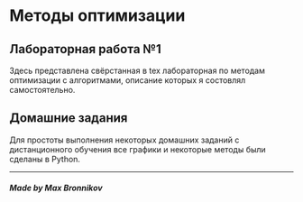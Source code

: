# Методы оптимизации

## Лабораторная работа №1
Здесь представлена свёрстанная в tex лабораторная по методам оптимизации с алгоритмами, описание которых я состовлял самостоятельно.

## Домашние задания
Для простоты выполнения некоторых домашних заданий с дистанционного обучения все графики и некоторые методы были сделаны в Python.

----------------

##### Made by Max Bronnikov
